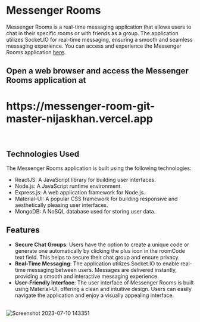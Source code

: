 # Messenger Rooms

Messenger Rooms is a real-time messaging application that allows users to chat in their specific rooms or with friends as a group. The application utilizes Socket.IO for real-time messaging, ensuring a smooth and seamless messaging experience. You can access and experience the Messenger Rooms application [here](https://messenger-room-git-master-nijaskhan.vercel.app/).

 <h2> Open a web browser and access the Messenger Rooms application at <h1> https://messenger-room-git-master-nijaskhan.vercel.app </h1> </h2>
<br/>

## Technologies Used

The Messenger Rooms application is built using the following technologies:

- ReactJS: A JavaScript library for building user interfaces.
- Node.js: A JavaScript runtime environment.
- Express.js: A web application framework for Node.js.
- Material-UI: A popular CSS framework for building responsive and aesthetically pleasing user interfaces.
- MongoDB: A NoSQL database used for storing user data.

## Features

- **Secure Chat Groups**: Users have the option to create a unique code or generate one automatically by clicking the plus icon in the roomCode text field. This helps to secure their chat group and ensure privacy.
- **Real-Time Messaging**: The application utilizes Socket.IO to enable real-time messaging between users. Messages are delivered instantly, providing a smooth and interactive messaging experience.
- **User-Friendly Interface**: The user interface of Messenger Rooms is built using Material-UI, offering a clean and intuitive design. Users can easily navigate the application and enjoy a visually appealing interface.
<br/> <br/>

![Screenshot 2023-07-10 143351](https://github.com/nijaskhan/Messenger-room/assets/92925838/ab9e2ab6-89fa-425f-b2e0-2086a09822ed)
